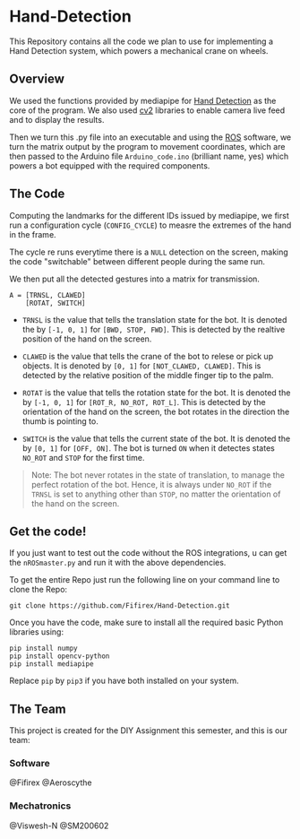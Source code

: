 # Hand-Detection
This Repository contains all the code we plan to use for implementing a Hand Detection system, which powers a mechanical crane on wheels.

## Overview
We used the functions provided by mediapipe for [Hand Detection](https://google.github.io/mediapipe/solutions/hands.html) as the core of the program. We also used [cv2](https://opencv.org) libraries to enable camera live feed and to display the results.

Then we turn this .py file into an executable and using the [ROS](https://www.ros.org) software, we turn the matrix output by the program to movement coordinates, which are then passed to the Arduino file `Arduino_code.ino` (brilliant name, yes) which powers a bot equipped with the required components.

## The Code
Computing the landmarks for the different IDs issued by mediapipe, we first run a configuration cycle (`CONFIG_CYCLE`) to measre the extremes of the hand in the frame.

The cycle re runs everytime there is a `NULL` detection on the screen, making the code "switchable" between different people during the same run.

We then put all the detected gestures into a matrix for transmission. 

```
A = [TRNSL, CLAWED]
    [ROTAT, SWITCH]
```
* `TRNSL` is the value that tells the translation state for the bot. It is denoted the by `[-1, 0, 1]` for `[BWD, STOP, FWD]`. This is detected by the realtive position of the hand on the screen.

* `CLAWED` is the value that tells the crane of the bot to relese or pick up objects. It is denoted by `[0, 1]` for `[NOT_CLAWED, CLAWED]`. This is detected by the relative position of the middle finger tip to the palm.

* `ROTAT` is the value that tells the rotation state for the bot. It is denoted the by `[-1, 0, 1]` for `[ROT_R, NO_ROT, ROT_L]`. This is detected by the orientation of the hand on the screen, the bot rotates in the direction the thumb is pointing to.

* `SWITCH` is the value that tells the current state of the bot. It is denoted the by `[0, 1]` for `[OFF, ON]`. The bot is turned `ON` when it detectes  states `NO_ROT` and `STOP` for the first time.

> Note: The bot never rotates in the state of translation, to manage the perfect rotation of the bot. Hence, it is always under `NO_ROT` if the `TRNSL` is set to anything other than `STOP`, no matter the orientation of the hand on the screen.

## Get the code!
If you just want to test out the code without the ROS integrations, u can get the `nROSmaster.py` and run it with the above dependencies.

To get the entire Repo just run the following line on your command line to clone the Repo:

```
git clone https://github.com/Fifirex/Hand-Detection.git
```

Once you have the code, make sure to install all the required basic Python libraries using:

```
pip install numpy
pip install opencv-python
pip install mediapipe
```

Replace `pip` by `pip3` if you have both installed on your system.

## The Team
This project is created for the DIY Assignment this semester, and this is our team:

### Software
@Fifirex
@Aeroscythe

### Mechatronics
@Viswesh-N
@SM200602
